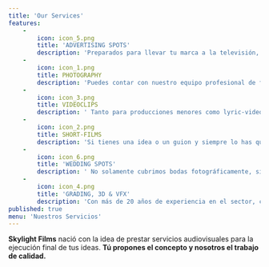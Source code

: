 ```yaml
---
title: 'Our Services'
features:
    -
        icon: icon_5.png
        title: 'ADVERTISING SPOTS'
        description: 'Preparados para llevar tu marca a la televisión, redes sociales o incluso los cines te ofrecemos realizar la producción desde la A hasta la Z.'
    -
        icon: icon_1.png
        title: PHOTOGRAPHY
        description: 'Puedes contar con nuestro equipo profesional de fotografía para eventos de todo tipo, portadas de revistas, foto fija de inmobiliario, etc.'
    -
        icon: icon_3.png
        title: VIDEOCLIPS
        description: ' Tanto para producciones menores como lyric-videos como para proyectos mayores te ofrecemos la mejor resolución para acompañar tu música.'
    -
        icon: icon_2.png
        title: SHORT-FILMS
        description: 'Si tienes una idea o un guion y siempre lo has querido llevar a la gran pantalla, contamos con el equipo técnico y todo el material para hacer realidad tu sueño.'
    -
        icon: icon_6.png
        title: 'WEDDING SPOTS'
        description: ' No solamente cubrimos bodas fotográficamente, sino que te ofrecemos realizarte un vídeo recopilatorio de tu día más especial.'
    -
        icon: icon_4.png
        title: 'GRADING, 3D & VFX'
        description: 'Con más de 20 años de experiencia en el sector, contamos con un editor profesional reconocido por trabajadores de películas como Avatar, Star Wars y mucho más.'
published: true
menu: 'Nuestros Servicios'
---
```


**Skylight Films** nació con la idea de prestar servicios audiovisuales para la ejecución final de tus ideas. **Tú propones el concepto y nosotros el trabajo de calidad.**